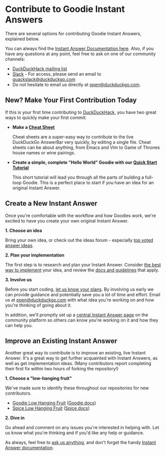 # Contribute to Goodie Instant Answers

There are several options for contributing Goodie Instant Answers, explained below.

You can always find the [Instant Answer Documentation here](https://duck.co/duckduckhack/ddh-intro). Also, if you have any questions at any point, feel free to ask on one of our community channels:

- [DuckDuckHack mailing list](https://www.listbox.com/subscribe/?list_id=197814)
- [Slack](https://duckduckhack.slack.com) - For access, please send an email to quackslack@duckduckgo.com
- Do not hesitate to email us directly at open@duckduckgo.com.

## New? Make Your First Contribution Today

If this is your first time contributing to [DuckDuckHack](http://www.duckduckhack.com), you have two great ways to quickly make your first commit:

- **Make a [Cheat Sheet](https://duck.co/duckduckhack/goodie_cheat_sheets)**

    Cheat sheets are a super-easy way to contribute to the live DuckDuckGo AnswerBar very quickly, by editing a single file. Cheat sheets can be about anything, from Emacs and Vim to Game of Thrones house names or wine pairings.

- **Create a simple, complete "Hello World" Goodie with our [Quick Start Tutorial](https://duck.co/duckduckhack/goodie_quickstart)**

    This short tutorial will lead you through all the parts of building a full-loop Goodie. This is a perfect place to start if you have an idea for an original Instant Answer.

## Create a New Instant Answer

Once you're comfortable with the workflow and how Goodies work, we're excited to have you create your own original Instant Answer.

**1. Choose an idea**

Bring your own idea, or check out the ideas forum - especially [top voted answer ideas](https://duck.co/ideas/status/3?table_lnKRpLENwO2NUmZUyukQpw_sort=votes).

**2. Plan your implementation**

The first step is to research and plan your Instant Answer. Consider [the best way to implement](https://duck.co/duckduckhack/determine_your_instant_answer_type) your idea, and review the [docs and guidelines](https://duck.co/duckduckhack/ddh-intro) that apply.
	
**3. Involve us**

Before you start coding, [let us know your plans](mailto:open@duckduckgo.com). By involving us early we can provide guidance and potentially save you a lot of time and effort. Email us at [open@duckduckgo.com](mailto:open@duckduckgo.com) with what idea you're working on and how you're thinking of going about it.

In addition, we'll promptly set up a [central Instant Answer page](http://www.duck.co/ia) on the community platform so others can know you're working on it and how they can help you.

## Improve an Existing Instant Answer

Another great way to contribute is to improve an existing, live Instant Answer. It's a great way to get further acquainted with Instant Answers, as well as get implementation ideas. (Many contributors report completing their first fix within two hours of forking the repository!)

**1. Choose a "low-hanging fruit"**

We've made sure to identify these throughout our repositories for new contributors.

- [Goodie Low Hanging Fruit](https://github.com/duckduckgo/zeroclickinfo-goodies/issues?q=is%3Aopen+is%3Aissue+label%3A%22Low-Hanging+Fruit%22) ([Goodie docs](https://duck.co/duckduckhack/goodie_overview))
- [Spice Low Hanging Fruit](https://github.com/duckduckgo/zeroclickinfo-spice/issues?q=is%3Aopen+is%3Aissue+label%3A%22Low-Hanging+Fruit%22) ([Spice docs](https://duck.co/duckduckhack/spice_overview))

**2. Dive in**

Go ahead and comment on any issues you're interested in helping with. Let us know what you're thinking and if you'd like any help or guidance. 
	
As always, feel free to [ask us anything](mailto:open@duckduckgo.com), and don't forget the handy [Instant Answer documentation](https://duck.co/duckduckhack/ddh-intro).




